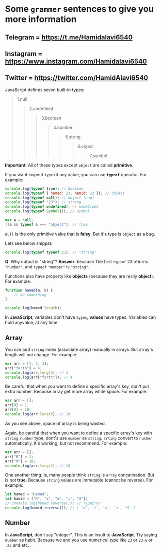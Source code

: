 # Some **`grammer`** sentences to give you more information

## Telegram = **<https://t.me/Hamidalavi6540>**

## Instagram = **<https://www.instagram.com/Hamidalavi6540>**

## Twitter = **<https://twitter.com/HamidAlavi6540>**

JavaScript defines seven built-in types:
>1.null
>>2.undefined
>>>3.boolean
>>>>4.number
>>>>>5.string
>>>>>>6.object
>>>>>>>7.symbol

**Important**: All of these types except `object` are called **primitive**.

If you want inspect `type` of any value, you can use **`typrof`** operator. For example:

```js
console.log(typeof true); // boolean
console.log(typeof { hamed: 23, hamid: 23 }); // object
console.log(typeof null); // object (bug)
console.log(typeof "23"); // string
console.log(typeof undefined); // undefined
console.log(typeof Symbol()); // symbol

var a = null;
(!a && typeof a === "object"); // true
```

`null` is the only primitive value that is **falsy**. But it's type is `object` as a bug.

Lets see below snippet:

```js
console.log(typeof typeof 23); // "string"
```

**Q**: Why output is "string"?
**Answer**: because The first `typeof` 23 returns `"number"`, and `typeof` `"number"` is `"string"`.

Functions also have property like **objects** (because they are really **object**). For example:

```js
function hamed(a, b) {
    // do something
}

console.log(hamed.length);
```

In **JavaScript**, variables don't have `types`, **values** have types. Variables can hold anyvalue, at any time.

## Array

You can add `string` index (associate array) manually in arrays. But array's length will not change. For example:

```js
var arr = [1, 2, 3];
arr["forth"] = 4;
console.log(arr.length); // 3
console.log(arr["forth"]); // 4
```

Be careful that when you want to define a specific array's key, don't put extra number. Because array get more array white space. For example:

```js
var arr = [];
arr[0] = 1;
arr[9] = 10;
console.log(arr.length); // 10
```

As you see above, space of array is being wasted.

Again, be careful that when you want to define a specific array's key with `string number` type, dont's use `number` as `string`. `srting` convert to `number` automatically, It's working, but not recommend. For example:

```js
var arr = [];
arr["0"] = 1;
arr["9"] = 10;
console.log(arr.length); // 10
```

One another thing; is, many people think `string` is `array` concatination. But is not **true**. Because `string` values are immutable (cannot be reverse). For example:

```js
let hamed = "Hamed";
let hamid = ["H", "a", "m", "i", "d"];
// console.log(hamed.reverse()); // TypeEror
console.log(hamid.reverse()); // [ 'd', 'i', 'm', 'a', 'H' ]
```

## Number

In **JavaScript**, don't say "integer". This is an insult to **JavaScript**. Try saying `number` as habit. Because we and you use numerical type like `23` or `23.6` or `.25` and etc. .
